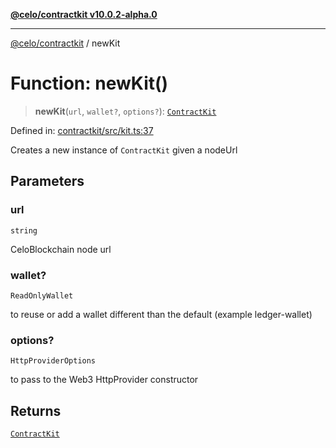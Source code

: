 [**@celo/contractkit v10.0.2-alpha.0**](../README.md)

***

[@celo/contractkit](../globals.md) / newKit

# Function: newKit()

> **newKit**(`url`, `wallet?`, `options?`): [`ContractKit`](../classes/ContractKit.md)

Defined in: [contractkit/src/kit.ts:37](https://github.com/celo-org/developer-tooling/blob/master/packages/sdk/contractkit/src/kit.ts#L37)

Creates a new instance of `ContractKit` given a nodeUrl

## Parameters

### url

`string`

CeloBlockchain node url

### wallet?

`ReadOnlyWallet`

to reuse or add a wallet different than the default (example ledger-wallet)

### options?

`HttpProviderOptions`

to pass to the Web3 HttpProvider constructor

## Returns

[`ContractKit`](../classes/ContractKit.md)
